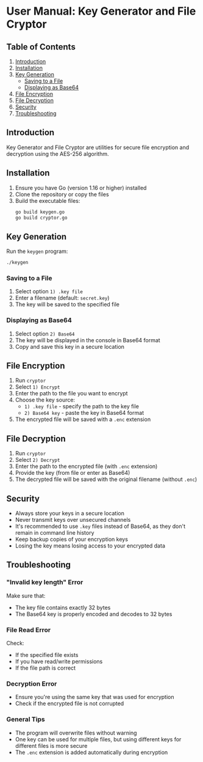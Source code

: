 # User Manual: Key Generator and File Cryptor

## Table of Contents

1. [Introduction](#introduction)
2. [Installation](#installation)
3. [Key Generation](#key-generation)
   - [Saving to a File](#saving-to-a-file)
   - [Displaying as Base64](#displaying-as-base64)
4. [File Encryption](#file-encryption)
5. [File Decryption](#file-decryption)
6. [Security](#security)
7. [Troubleshooting](#troubleshooting)

## Introduction

Key Generator and File Cryptor are utilities for secure file encryption and decryption using the AES-256 algorithm.

## Installation

1. Ensure you have Go (version 1.16 or higher) installed
2. Clone the repository or copy the files
3. Build the executable files:
   ```bash
   go build keygen.go
   go build cryptor.go
   ```

## Key Generation

Run the `keygen` program:

```bash
./keygen
```

### Saving to a File

1. Select option `1) .key file`
2. Enter a filename (default: `secret.key`)
3. The key will be saved to the specified file

### Displaying as Base64

1. Select option `2) Base64`
2. The key will be displayed in the console in Base64 format
3. Copy and save this key in a secure location

## File Encryption

1. Run `cryptor`
2. Select `1) Encrypt`
3. Enter the path to the file you want to encrypt
4. Choose the key source:
   - `1) .key file` - specify the path to the key file
   - `2) Base64 key` - paste the key in Base64 format
5. The encrypted file will be saved with a `.enc` extension

## File Decryption

1. Run `cryptor`
2. Select `2) Decrypt`
3. Enter the path to the encrypted file (with `.enc` extension)
4. Provide the key (from file or enter as Base64)
5. The decrypted file will be saved with the original filename (without `.enc`)

## Security

- Always store your keys in a secure location
- Never transmit keys over unsecured channels
- It's recommended to use `.key` files instead of Base64, as they don't remain in command line history
- Keep backup copies of your encryption keys
- Losing the key means losing access to your encrypted data

## Troubleshooting

### "Invalid key length" Error

Make sure that:

- The key file contains exactly 32 bytes
- The Base64 key is properly encoded and decodes to 32 bytes

### File Read Error

Check:

- If the specified file exists
- If you have read/write permissions
- If the file path is correct

### Decryption Error

- Ensure you're using the same key that was used for encryption
- Check if the encrypted file is not corrupted

### General Tips

- The program will overwrite files without warning
- One key can be used for multiple files, but using different keys for different files is more secure
- The `.enc` extension is added automatically during encryption


